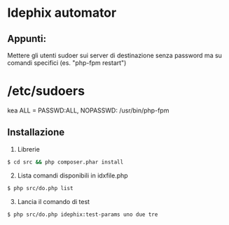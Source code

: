 Idephix automator
=================

Appunti:
--------

Mettere gli utenti sudoer sui server di destinazione senza password ma su comandi specifici (es. "php-fpm restart")
# /etc/sudoers
kea ALL = PASSWD:ALL, NOPASSWD: /usr/bin/php-fpm 

Installazione
-------------

1. Librerie

``` sh
$ cd src && php composer.phar install
```

2. Lista comandi disponibili in idxfile.php

``` sh
$ php src/do.php list
```

3. Lancia il comando di test

``` sh
$ php src/do.php idephix:test-params uno due tre
```

